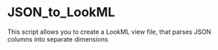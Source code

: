 # JSON_to_LookML
This script allows you to create a LookML view file, that parses JSON columns into separate dimensions
